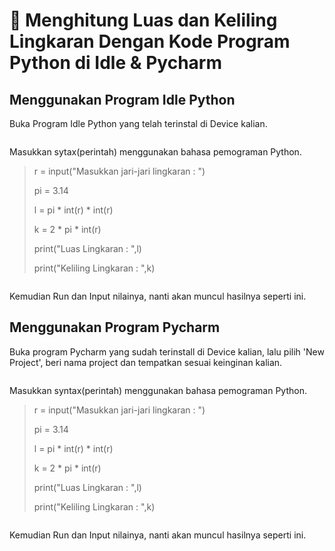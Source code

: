 # 🧩 Menghitung Luas dan Keliling Lingkaran Dengan Kode Program Python di Idle & Pycharm

## Menggunakan Program Idle Python
Buka Program Idle Python yang telah terinstal di Device kalian.

![]()

Masukkan sytax(perintah) menggunakan bahasa pemograman Python.

> r = input("Masukkan jari-jari lingkaran : ")
> 
> pi = 3.14
> 
> l = pi * int(r) * int(r)
> 
> k = 2 * pi * int(r)
> 
> print("Luas Lingkaran     : ",l)
> 
> print("Keliling Lingkaran : ",k)

![]()

Kemudian Run dan Input nilainya, nanti akan muncul hasilnya seperti ini. 

## Menggunakan Program Pycharm
Buka program Pycharm yang sudah terinstall di Device kalian,
lalu pilih 'New Project', beri nama project dan tempatkan sesuai keinginan kalian.

![]()

Masukkan syntax(perintah) menggunakan bahasa pemograman Python.

> r = input("Masukkan jari-jari lingkaran : ")
> 
> pi = 3.14
> 
> l = pi * int(r) * int(r)
> 
> k = 2 * pi * int(r)
> 
> print("Luas Lingkaran     : ",l)
> 
> print("Keliling Lingkaran : ",k)

![]()

Kemudian Run dan Input nilainya, nanti akan muncul hasilnya seperti ini.

![]()
